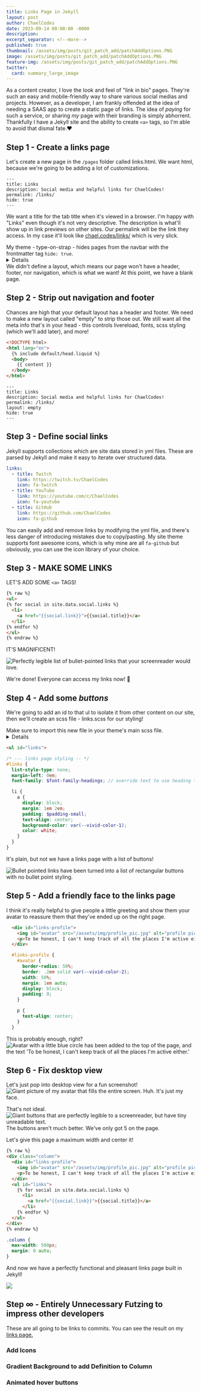 ```yaml
---
title: Links Page in Jekyll
layout: post
author: ChaelCodes
date: 2023-09-14 00:00:00 -0000
description: 
excerpt_separator: <!--more-->
published: true
thumbnail: /assets/img/posts/git_patch_add/patchAddOptions.PNG
image: /assets/img/posts/git_patch_add/patchAddOptions.PNG
feature-img: /assets/img/posts/git_patch_add/patchAddOptions.PNG
twitter:
  card: summary_large_image
---
```

As a content creator, I love the look and feel of "link in bio" pages.
They're such an easy and mobile-friendly way to share various social medias and projects.
However, as a developer, I am frankly offended at the idea of needing a SAAS app to create a static page of links.
The idea of _paying_ for such a service, or sharing *my* page with their branding is simply abhorrent.
Thankfully I have a Jekyll site and the ability to create `<a>` tags, so I'm able to avoid that dismal fate.❤️
<!--more-->

## Step 1 - Create a links page
Let's create a new page in the `/pages` folder called links.html. We want html, because we're going to be adding a lot of customizations.
```frontmatter
---
title: Links
description: Social media and helpful links for ChaelCodes!
permalink: /links/
hide: true
---
```
We want a title for the tab title when it's viewed in a browser. I'm happy with "Links" even though it's not very descriptive.
The description is what'll show up in link previews on other sites.
Our permalink will be the link they access. In my case it'll look like [chael.codes/links/](https://www.chael.codes/links) which is very slick.
<summary>My theme - type-on-strap - hides pages from the navbar with the frontmatter tag <code>hide: true</code>.</summary>
<details>
Inside the navbar there's <a href="https://github.com/sylhare/Type-on-Strap/blob/ed32cecbf56d58810f1d3883290b9ac091d78cb8/_includes/default/navbar.liquid#L25-L36">some custom code</a> to hide certain site pages.

For Minima, this functionality is missing, and it'd need to be added to the <a href="https://github.com/jekyll/minima/blob/master/_includes/header.html">header</a>.
Check your theme to understand if there are built in options for hiding pages from the navigation.
</details>
We didn't define a layout, which means our page won't have a header, footer, nor navigation, which is what we want!
At this point, we have a blank page.

## Step 2 - Strip out navigation and footer

Chances are high that your default layout has a header and footer. We need to make a new layout called "empty" to strip those out. We still want all the meta info that's in your head - this controls livereload, fonts, scss styling (which we'll add later), and more!

```html
<!DOCTYPE html>
<html lang="en">
  {% include default/head.liquid %}
  <body>
    {{ content }}
  </body>
</html>
```

```frontmatter
---
title: Links
description: Social media and helpful links for ChaelCodes!
permalink: /links/
layout: empty
hide: true
---
```

## Step 3 - Define social links
Jekyll supports collections which are site data stored in yml files. These are parsed by Jekyll and make it easy to iterate over structured data.

```yml
links:
  - title: Twitch
    link: https://twitch.tv/ChaelCodes
    icon: fa-twitch
  - title: YouTube
    link: https://youtube.com/c/ChaelCodes
    icon: fa-youtube
  - title: GitHub
    link: https://github.com/ChaelCodes
    icon: fa-github
```
You can easily add and remove links by modifying the yml file, and there's less danger of introducing mistakes due to copy/pasting.
My site theme supports font awesome icons, which is why mine are all `fa-github` but obviously, you can use the icon library of your choice.

## Step 3 - MAKE SOME LINKS
LET'S ADD SOME `<a>` TAGS!
```html
{% raw %}
<ul>
{% for social in site.data.social.links %}
  <li>
    <a href="{{social.link}}">{{social.title}}</a>
  </li>
{% endfor %}
</ul>
{% endraw %}
```

IT'S MAGNIFICENT!

<img src="/assets/img/posts/links-page/newlinkspage.PNG" alt="Perfectly legible list of bullet-pointed links that your screenreader would love." />

We're done! Everyone can access my links now! 🙌

## Step 4 - Add some _buttons_

We're going to add an id to that ul to isolate it from other content on our site, then we'll create an scss file - links.scss for our styling!

<summary>Make sure to import this new file in your theme's main scss file.</summary>
<details>Mine uses _custom.scss to add additional files and styling.
<pre>
  <code>
    @import 'pages/links';
  </code>
</pre>
</details>

```html
<ul id="links">
```

```scss
/* --- links page styling -- */
#links {
  list-style-type: none;
  margin-left: 0em;
  font-family: $font-family-headings; // override text to use heading text instead of body

  li {
    a {
      display: block;
      margin: 1em 2em;
      padding: $padding-small;
      text-align: center;
      background-color: var(--vivid-color-1);
      color: white;
    }
  }
}
```

It's plain, but not we have a links page with a list of buttons!

<img src="/assets/img/posts/links-page/buttons.PNG" alt="Bullet pointed links have been turned into a list of rectangular buttons with no bullet point styling." />

## Step 5 - Add a friendly face to the links page
I think it's really helpful to give people a little greeting and show them your avatar to reassure them that they've ended up on the right page.

```html
  <div id="links-profile">
    <img id="avatar" src="/assets/img/profile_pic.jpg" alt="profile pic of Chael smiling and wearing fib shawl"/>
    <p>To be honest, I can't keep track of all the places I'm active either.</p>
  </div>
```

```scss
  #links-profile {
    #avatar {
      border-radius: 50%;
      border: .2em solid var(--vivid-color-2);
      width: 50%;
      margin: 1em auto;
      display: block;
      padding: 0;
    }

    p {
      text-align: center;
    }
  }

```
This is probably enough, right?
<img src="/assets/img/posts/links-page/profile_pic_link_page.PNG" alt="Avatar with a little blue circle has been added to the top of the page, and the text 'To be honest, I can't keep track of all the places I'm active either.'">

## Step 6 - Fix desktop view
Let's just pop into desktop view for a fun screenshot!
<img src="/assets/img/posts/links-page/desktop_view_2.PNG" alt="Giant picture of my avatar that fills the entire screen.">
Huh. It's just my face.

That's not ideal.
<img src="/assets/img/posts/links-page/desktop_view_2.PNG" alt="Giant buttons that are perfectly legible to a screenreader, but have tiny unreadable text.">
The buttons aren't much better. We've only got 5 on the page.

Let's give this page a maximum width and center it!
```html
{% raw %}
<div class="column">
  <div id="links-profile">
    <img id="avatar" src="/assets/img/profile_pic.jpg" alt="profile pic of Chael smiling and wearing fib shawl"/>
    <p>To be honest, I can't keep track of all the places I'm active either.</p>
  </div>
  <ul id="links">
    {% for social in site.data.social.links %}
      <li>
        <a href="{{social.link}}">{{social.title}}</a>
      </li>
    {% endfor %}
  </ul>
</div>
{% endraw %}
```
```scss
.column {
  max-width: 500px;
  margin: 0 auto;
}
```
And now we have a perfectly functional and pleasant links page built in Jekyll!

<img src="/assets/img/posts/links-page/basic_links_page.PNG">

## Step ∞ - Entirely Unnecessary Futzing to impress other developers
These are all going to be links to commits. You can see the result on my [links page.](/links)
### Add Icons

### Gradient Background to add Definition to Column

### Animated hover buttons


